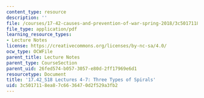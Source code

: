```yaml
---
content_type: resource
description: ''
file: /courses/17-42-causes-and-prevention-of-war-spring-2018/3c5017118ea87c6636470d2f529a3fb2_MIT17_42S18_lec4-7_ThreeSpirals.pdf
file_type: application/pdf
learning_resource_types:
- Lecture Notes
license: https://creativecommons.org/licenses/by-nc-sa/4.0/
ocw_type: OCWFile
parent_title: Lecture Notes
parent_type: CourseSection
parent_uid: 26fed574-b057-3057-e80d-2ff17969e6d1
resourcetype: Document
title: '17.42_S18 Lectures 4-7: Three Types of Spirals'
uid: 3c501711-8ea8-7c66-3647-0d2f529a3fb2
---
```

